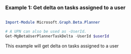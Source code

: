 ### Example 1: Get delta on tasks assigned to a user

```powershell

Import-Module Microsoft.Graph.Beta.Planner

# A UPN can also be used as -UserId.
Get-MgBetaUserPlannerTaskDelta -UserId $userId

```
This example will get delta on tasks assigned to a user

